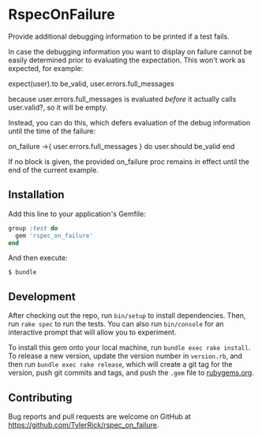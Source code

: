 # RspecOnFailure

Provide additional debugging information to be printed if a test fails.

In case the debugging information you want to display on failure cannot be easily determined prior
to evaluating the expectation. This won't work as expected, for example:

  expect(user).to be_valid, user.errors.full_messages

because user.errors.full_messages is evaluated *before* it actually calls user.valid?, so it will be empty.

Instead, you can do this, which defers evaluation of the debug information until the time of the
failure:

   on_failure ->{ user.errors.full_messages } do
     user.should be_valid
   end

If no block is given, the provided on_failure proc remains in effect until the end of the current
example.

## Installation

Add this line to your application's Gemfile:

```ruby
group :test do
  gem 'rspec_on_failure'
end
```

And then execute:

    $ bundle

## Development

After checking out the repo, run `bin/setup` to install dependencies. Then, run `rake spec` to run the tests. You can also run `bin/console` for an interactive prompt that will allow you to experiment.

To install this gem onto your local machine, run `bundle exec rake install`. To release a new version, update the version number in `version.rb`, and then run `bundle exec rake release`, which will create a git tag for the version, push git commits and tags, and push the `.gem` file to [rubygems.org](https://rubygems.org).

## Contributing

Bug reports and pull requests are welcome on GitHub at https://github.com/TylerRick/rspec_on_failure.
